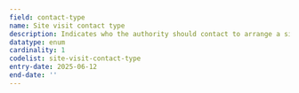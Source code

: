 ```yaml
---
field: contact-type
name: Site visit contact type
description: Indicates who the authority should contact to arrange a site visit
datatype: enum
cardinality: 1
codelist: site-visit-contact-type
entry-date: 2025-06-12
end-date: ''
---
```

